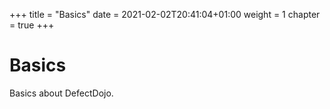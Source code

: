 +++
title = "Basics"
date = 2021-02-02T20:41:04+01:00
weight = 1
chapter = true
+++

# Basics

Basics about DefectDojo.

